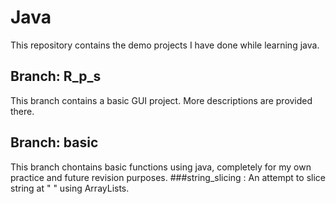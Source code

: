 # Java
This repository contains the demo projects I have done while learning java.

## Branch: R_p_s
This branch contains a basic GUI project. More descriptions are provided there.

## Branch: basic
This branch chontains basic functions using java, completely for my own practice and future revision purposes.
###string_slicing : An attempt to slice string at " " using ArrayLists.
